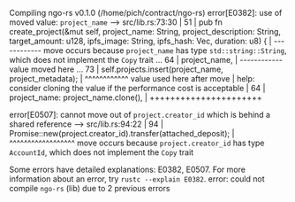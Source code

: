    Compiling ngo-rs v0.1.0 (/home/pich/contract/ngo-rs)
error[E0382]: use of moved value: `project_name`
  --> src/lib.rs:73:30
   |
51 |     pub fn create_project(&mut self, project_name: String, project_description: String, target_amount: u128, ipfs_image: String, ipfs_hash: Vec<String>, duration: u8) {
   |                                      ------------ move occurs because `project_name` has type `std::string::String`, which does not implement the `Copy` trait
...
64 |             project_name,
   |             ------------ value moved here
...
73 |         self.projects.insert(project_name, project_metadata);
   |                              ^^^^^^^^^^^^ value used here after move
   |
help: consider cloning the value if the performance cost is acceptable
   |
64 |             project_name: project_name.clone(),
   |                         ++++++++++++++++++++++

error[E0507]: cannot move out of `project.creator_id` which is behind a shared reference
  --> src/lib.rs:94:22
   |
94 |         Promise::new(project.creator_id).transfer(attached_deposit);
   |                      ^^^^^^^^^^^^^^^^^^ move occurs because `project.creator_id` has type `AccountId`, which does not implement the `Copy` trait

Some errors have detailed explanations: E0382, E0507.
For more information about an error, try `rustc --explain E0382`.
error: could not compile `ngo-rs` (lib) due to 2 previous errors
